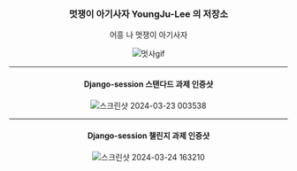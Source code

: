 ### <center> 멋쟁이 아기사자 YoungJu-Lee 의 저장소<center>
 
<center> 어흥 나 멋쟁이 아기사자<center>

![멋사gif](https://github.com/LikeLion-at-CAU-12th/YoungJu-Lee/assets/150261503/c87fdd67-82e1-4a96-977e-3121b151accf)

------

#### <center> Django-session 스탠다드 과제 인증샷<center>
![스크린샷 2024-03-23 003538](https://github.com/LikeLion-at-CAU-12th/YoungJu-Lee/assets/102248480/1e93c5b0-fd8c-4086-982e-954a546ead62)

----
#### <center> Django-session 챌린지 과제 인증샷<center>
![스크린샷 2024-03-24 163210](https://github.com/LikeLion-at-CAU-12th/YoungJu-Lee/assets/150261503/aa284d67-3e7e-4f2a-bcbb-297fae2d4367)
